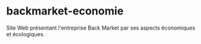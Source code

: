 # backmarket-economie
Site Web présentant l'entreprise Back Market par ses aspects économiques et écologiques.
